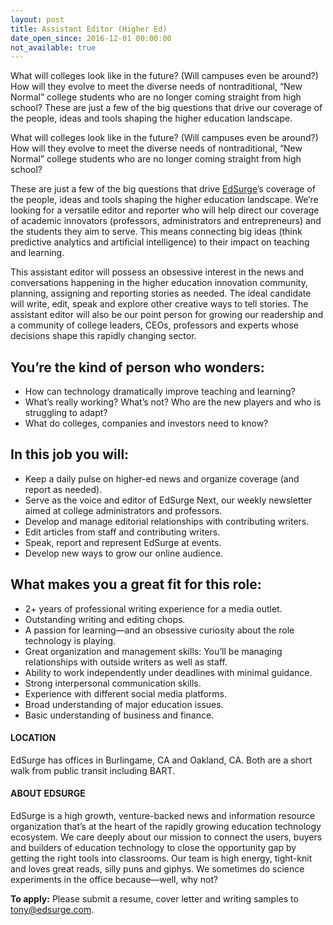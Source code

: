 ```yaml
---
layout: post
title: Assistant Editor (Higher Ed)
date_open_since: 2016-12-01 00:00:00
not_available: true
---
```


What will colleges look like in the future? (Will campuses even be around?) How will they evolve to meet the diverse needs of nontraditional, “New Normal” college students who are no longer coming straight from high school? These are just a few of the big questions that drive our coverage of the people, ideas and tools shaping the higher education landscape.

<!--break-->
What will colleges look like in the future? (Will campuses even be around?) How will they evolve to meet the diverse needs of nontraditional, “New Normal” college students who are no longer coming straight from high school? 

These are just a few of the big questions that drive [EdSurge](http://www.edsurge.com)’s coverage of the people, ideas and tools shaping the higher education landscape. We’re looking for a versatile editor and reporter who will help direct our coverage of academic innovators (professors, administrators and entrepreneurs) and the students they aim to serve. This means connecting big ideas (think predictive analytics and artificial intelligence) to their impact on teaching and learning. 

This assistant editor will possess an obsessive interest in the news and conversations happening in the higher education innovation community, planning, assigning and reporting stories as needed. The ideal candidate will write, edit, speak and explore other creative ways to tell stories. The assistant editor will also be our point person for growing our readership and a community of college leaders, CEOs, professors and experts whose decisions shape this rapidly changing sector.

## You’re the kind of person who wonders:

* How can technology dramatically improve teaching and learning?
* What’s really working? What’s not? Who are the new players and who is struggling to adapt?
* What do colleges, companies and investors need to know? 

## In this job you will:

* Keep a daily pulse on higher-ed news and organize coverage (and report as needed).
* Serve as the voice and editor of EdSurge Next, our weekly newsletter aimed at college administrators and professors.
* Develop and manage editorial relationships with contributing writers.
* Edit articles from staff and contributing writers.
* Speak, report and represent EdSurge at events.
* Develop new ways to grow our online audience.

## What makes you a great fit for this role:

* 2+ years of professional writing experience for a media outlet.
* Outstanding writing and editing chops.
* A passion for learning—and an obsessive curiosity about the role technology is playing.
* Great organization and management skills: You’ll be managing relationships with outside writers as well as staff.
* Ability to work independently under deadlines with minimal guidance.
* Strong interpersonal communication skills.
* Experience with different social media platforms.
* Broad understanding of major education issues.
* Basic understanding of business and finance.

#### LOCATION
EdSurge has offices in Burlingame, CA and Oakland, CA. Both are a short walk from public transit including BART.

#### ABOUT EDSURGE
EdSurge is a high growth, venture-backed news and information resource organization that’s at the heart of the rapidly growing education technology ecosystem. We care deeply about our mission to connect the users, buyers and builders of education technology to close the opportunity gap by getting the right tools into classrooms. Our team is high energy, tight-knit and loves great reads, silly puns and giphys. We sometimes do science experiments in the office because—well, why not?

**To apply:** Please submit a resume, cover letter and writing samples to <a href="mailto:tony@edsurge.com" class="button button-rounded button-primary button-large">tony@edsurge.com</a>.
